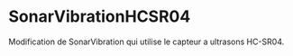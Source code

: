 ﻿# SonarVibrationHCSR04

Modification de SonarVibration qui utilise le capteur a ultrasons HC-SR04.
